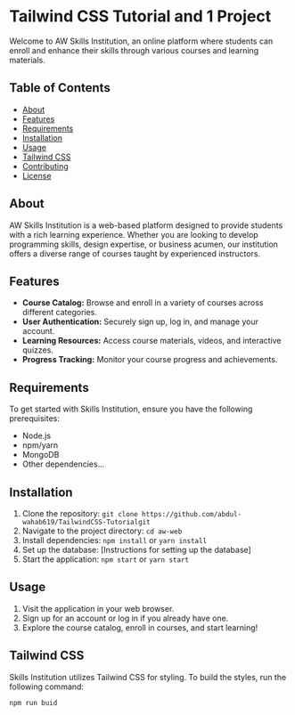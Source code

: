 # Tailwind CSS Tutorial and 1 Project

Welcome to AW Skills Institution, an online platform where students can enroll and enhance their skills through various courses and learning materials.

## Table of Contents

- [About](#about)
- [Features](#features)
- [Requirements](#requirements)
- [Installation](#installation)
- [Usage](#usage)
- [Tailwind CSS](#tailwind-css)
- [Contributing](#contributing)
- [License](#license)

## About

AW Skills Institution is a web-based platform designed to provide students with a rich learning experience. Whether you are looking to develop programming skills, design expertise, or business acumen, our institution offers a diverse range of courses taught by experienced instructors.

## Features

- **Course Catalog:** Browse and enroll in a variety of courses across different categories.
- **User Authentication:** Securely sign up, log in, and manage your account.
- **Learning Resources:** Access course materials, videos, and interactive quizzes.
- **Progress Tracking:** Monitor your course progress and achievements.

## Requirements

To get started with Skills Institution, ensure you have the following prerequisites:

- Node.js
- npm/yarn
- MongoDB
- Other dependencies...

## Installation

1. Clone the repository: `git clone https://github.com/abdul-wahab619/TailwindCSS-Tutorialgit`
2. Navigate to the project directory: `cd aw-web`
3. Install dependencies: `npm install` or `yarn install`
4. Set up the database: [Instructions for setting up the database]
5. Start the application: `npm start` or `yarn start`

## Usage

1. Visit the application in your web browser.
2. Sign up for an account or log in if you already have one.
3. Explore the course catalog, enroll in courses, and start learning!

## Tailwind CSS

Skills Institution utilizes Tailwind CSS for styling. To build the styles, run the following command:

```bash
npm run buid
